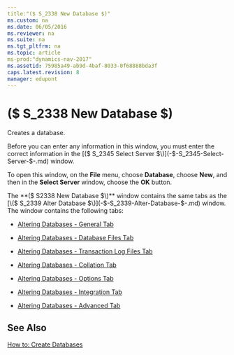 ```yaml
---
title:"($ S_2338 New Database $)"
ms.custom: na
ms.date: 06/05/2016
ms.reviewer: na
ms.suite: na
ms.tgt_pltfrm: na
ms.topic: article
ms-prod:"dynamics-nav-2017"
ms.assetid: 75985a49-ab9d-4baf-8033-0f68888bda3f
caps.latest.revision: 8
manager: edupont
---
```

# ($ S_2338 New Database $)
Creates a database.  
  
 Before you can enter any information in this window, you must enter the correct information in the [\($ S\_2345 Select Server $\)](-$-S_2345-Select-Server-$-.md) window.  
  
 To open this window, on the **File** menu, choose **Database**, choose **New**, and then in the **Select Server** window, choose the **OK** button.  
  
 The **\($ S2338 New Database $\)** window contains the same tabs as the [\($ S\_2339 Alter Database $\)](-$-S_2339-Alter-Database-$-.md) window. The window contains the following tabs:  
  
-   [Altering Databases \- General Tab](Altering-Databases---General-Tab.md)  
  
-   [Altering Databases \- Database Files Tab](Altering-Databases---Database-Files-Tab.md)  
  
-   [Altering Databases \- Transaction Log Files Tab](Altering-Databases---Transaction-Log-Files-Tab.md)  
  
-   [Altering Databases \- Collation Tab](Altering-Databases---Collation-Tab.md)  
  
-   [Altering Databases \- Options Tab](Altering-Databases---Options-Tab.md)  
  
-   [Altering Databases \- Integration Tab](Altering-Databases---Integration-Tab.md)  
  
-   [Altering Databases \- Advanced Tab](Altering-Databases---Advanced-Tab.md)  
  
## See Also  
 [How to: Create Databases](../Topic/How%20to:%20Create%20Databases.md)